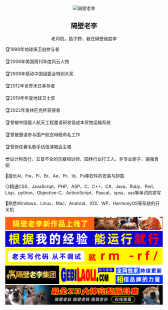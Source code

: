 <p align="center">
 <img width="130px" src="https://avatars.githubusercontent.com/u/82791304" align="center" alt="隔壁老李" />
 <h2 align="center">隔壁老李</h2>
 <p align="center">老司机，路子野，我住隔壁我姓李</p>
</p>
<p>🏆1999年地球保卫战参与者</p>
<p>🏆2006年美国周刊年度风云人物</p>
<p>🏆2008年感动中国组委会特别大奖</p>
<p>🏆2012年世界末日幸存者</p>
<p>🏆2019年年度地球卫士奖</p>
<p>🏆2022年奥林匹克杯获得者</p>
<p>🏆曾被中国载人航天工程邀请研发低成本货物运输系统</p>
<p>🏆曾被邀请参与国产航空母舰命名工作</p>
<p>🏆曾担任著名歌手伍佰演唱会主唱</p>
<p>😎设计狗改行、五音不全的乐器培训师、园林行业打工人、非专业厨子、倔强青铜</p>  
<p>🤔擅长Ai、Fw、Fl、Br、Ae、Pr、Id、Ps等软件的安装与卸载</p>
<p>😏精通CSS、JavaScript、PHP、ASP、C、C++、C#、Java、Ruby、Perl、Lisp、python、Objective-C、ActionScript、Pascal、spss、sas等单词的拼写</p>
<p>🤗熟悉Windows、Linux、Mac、Android、IOS、WP、HarmonyOS等系统的开关机</p>
<p align="center">
  <img src="https://github.com/wzgbwxl/wzgbwxl/blob/main/images/1.gif" alt="隔壁老李"/>
  <img src="https://github.com/wzgbwxl/wzgbwxl/blob/main/images/2.gif" alt="隔壁老李"/>
  <img src="https://github.com/wzgbwxl/wzgbwxl/blob/main/images/3.gif" alt="隔壁老李"/>
  <img src="https://github.com/wzgbwxl/wzgbwxl/blob/main/images/4.gif" alt="隔壁老李"/>
  <img src="https://github.com/wzgbwxl/wzgbwxl/blob/main/images/5.gif" alt="隔壁老李"/>
</p>

